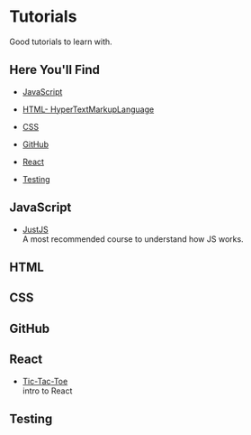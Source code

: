 # Tutorials
Good tutorials to learn with.

## Here You'll Find

* [JavaScript](#JavaScript)

* [HTML- HyperTextMarkupLanguage](#html)

* [CSS](#css)

* [GitHub](#GitHub)

* [React](#React)

* [Testing](#testing)

## JavaScript
* [JustJS](https://justjavascript.com/)  
A most recommended course to understand how JS works.

## HTML


## CSS

## GitHub


## React

* [Tic-Tac-Toe](https://reactjs.org/tutorial/tutorial.html)  
intro to React

## Testing 
